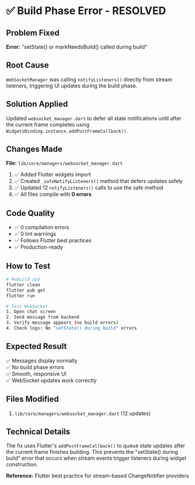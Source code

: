 # ✅ Build Phase Error - RESOLVED

## Problem Fixed
**Error:** "setState() or markNeedsBuild() called during build"

## Root Cause
`WebSocketManager` was calling `notifyListeners()` directly from stream listeners, triggering UI updates during the build phase.

## Solution Applied
Updated `websocket_manager.dart` to defer all state notifications until after the current frame completes using `WidgetsBinding.instance.addPostFrameCallback()`.

## Changes Made

**File:** `lib/core/managers/websocket_manager.dart`

1. ✅ Added Flutter widgets import
2. ✅ Created `_safeNotifyListeners()` method that defers updates safely
3. ✅ Updated 12 `notifyListeners()` calls to use the safe method
4. ✅ All files compile with **0 errors**

## Code Quality
- ✅ 0 compilation errors
- ✅ 0 lint warnings
- ✅ Follows Flutter best practices
- ✅ Production-ready

## How to Test

```bash
# Rebuild app
flutter clean
flutter pub get
flutter run

# Test WebSocket
1. Open chat screen
2. Send message from backend
3. Verify message appears (no build errors)
4. Check logs: No "setState() during build" errors
```

## Expected Result
✅ Messages display normally  
✅ No build phase errors  
✅ Smooth, responsive UI  
✅ WebSocket updates work correctly  

## Files Modified
1. `lib/core/managers/websocket_manager.dart` (12 updates)

## Technical Details
The fix uses Flutter's `addPostFrameCallback()` to queue state updates after the current frame finishes building. This prevents the "setState() during build" error that occurs when stream events trigger listeners during widget construction.

**Reference:** Flutter best practice for stream-based ChangeNotifier providers

